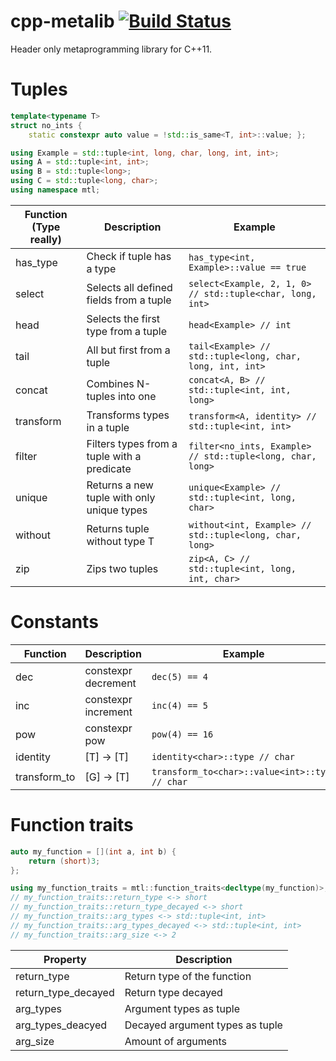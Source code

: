cpp-metalib [![Build Status](https://travis-ci.org/baabelfish/cpp-metalib.svg?branch=master)](https://travis-ci.org/baabelfish/cpp-metalib)
===========

Header only metaprogramming library for C++11.

# Tuples

```c++
template<typename T>
struct no_ints {
    static constexpr auto value = !std::is_same<T, int>::value; };

using Example = std::tuple<int, long, char, long, int, int>;
using A = std::tuple<int, int>;
using B = std::tuple<long>;
using C = std::tuple<long, char>;
using namespace mtl;
```

| Function (Type really)  | Description                                 | Example |
|-----------|---------------------------------------------|---------|
| has\_type | Check if tuple has a type                   | ``has_type<int, Example>::value == true`` |
| select    | Selects all defined fields from a tuple     | ``select<Example, 2, 1, 0> // std::tuple<char, long, int>`` |
| head      | Selects the first type from a tuple         | ``head<Example> // int`` |
| tail      | All but first from a tuple                  | ``tail<Example> // std::tuple<long, char, long, int, int>`` |
| concat    | Combines N-tuples into one                  | ``concat<A, B> // std::tuple<int, int, long>`` |
| transform | Transforms types in a tuple                 | ``transform<A, identity> // std::tuple<int, int>`` |
| filter    | Filters types from a tuple with a predicate | ``filter<no_ints, Example> // std::tuple<long, char, long>`` |
| unique    | Returns a new tuple with only unique types  | ``unique<Example> // std::tuple<int, long, char>`` |
| without   | Returns tuple without type T                | ``without<int, Example> // std::tuple<long, char, long>`` |
| zip       | Zips two tuples                             | ``zip<A, C> // std::tuple<int, long, int, char>`` |


# Constants
| Function      | Description                                 | Example |
|---------------|---------------------------------------------|---------|
| dec           | constexpr decrement                         | ``dec(5) == 4`` |
| inc           | constexpr increment                         | ``inc(4) == 5`` |
| pow           | constexpr pow                               | ``pow(4) == 16`` |
| identity      | [T] -> [T]                                  | ``identity<char>::type // char`` |
| transform\_to | [G] -> [T]                                  | ``transform_to<char>::value<int>::type // char`` |


# Function traits

```c++
auto my_function = [](int a, int b) {
    return (short)3;
};

using my_function_traits = mtl::function_traits<decltype(my_function)>;
// my_function_traits::return_type <-> short
// my_function_traits::return_type_decayed <-> short
// my_function_traits::arg_types <-> std::tuple<int, int>
// my_function_traits::arg_types_decayed <-> std::tuple<int, int>
// my_function_traits::arg_size <-> 2

```

| Property              | Description                     |
|-----------------------|---------------------------------|
| return\_type          | Return type of the function     |
| return\_type\_decayed | Return type decayed             |
| arg\_types            | Argument types as tuple         |
| arg\_types\_deacyed   | Decayed argument types as tuple |
| arg\_size             | Amount of arguments             |
